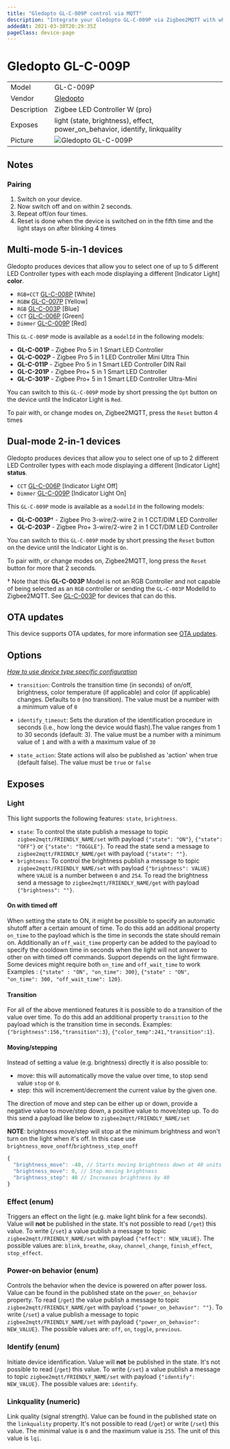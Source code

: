 ```yaml
---
title: "Gledopto GL-C-009P control via MQTT"
description: "Integrate your Gledopto GL-C-009P via Zigbee2MQTT with whatever smart home infrastructure you are using without the vendor's bridge or gateway."
addedAt: 2021-03-30T20:29:35Z
pageClass: device-page
---
```


<!-- !!!! -->
<!-- ATTENTION: This file is auto-generated through docgen! -->
<!-- You can only edit the "Notes"-Section between the two comment lines "Notes BEGIN" and "Notes END". -->
<!-- Do not use h1 or h2 heading within "## Notes"-Section. -->
<!-- !!!! -->

# Gledopto GL-C-009P

|     |     |
|-----|-----|
| Model | GL-C-009P  |
| Vendor  | [Gledopto](/supported-devices/#v=Gledopto)  |
| Description | Zigbee LED Controller W (pro) |
| Exposes | light (state, brightness), effect, power_on_behavior, identify, linkquality |
| Picture | ![Gledopto GL-C-009P](https://www.zigbee2mqtt.io/images/devices/GL-C-009P.png) |


<!-- Notes BEGIN: You can edit here. Add "## Notes" headline if not already present. -->
## Notes

### Pairing
1. Switch on your device.
2. Now switch off and on within 2 seconds.
3. Repeat off/on four times.
4. Reset is done when the device is switched on in the fifth time and the light stays on after blinking 4 times

## Multi-mode 5-in-1 devices
Gledopto produces devices that allow you to select one of up to 5 different LED Controller types with each mode displaying a different [Indicator Light] **color**.

* `RGB+CCT` [GL-C-008P](./GL-C-008P.md) [White]
* `RGBW` [GL-C-007P](./GL-C-007P.md) [Yellow]
* `RGB` [GL-C-003P](./GL-C-003P.md) [Blue]
* `CCT` [GL-C-006P](./GL-C-006P.md) [Green]
* `Dimmer` [GL-C-009P](./GL-C-009P.md) [Red]

This `GL-C-009P` mode is available as a `modelId` in the following models:

* **GL-C-001P** - Zigbee Pro 5 in 1 Smart LED Controller
* **GL-C-002P** - Zigbee Pro 5 in 1 LED Controller Mini Ultra Thin
* **GL-C-011P** - Zigbee Pro 5 in 1 Smart LED Controller DIN Rail
* **GL-C-201P** - Zigbee Pro+ 5 in 1 Smart LED Controller
* **GL-C-301P** - Zigbee Pro+ 5 in 1 Smart LED Controller Ultra-Mini

You can switch to this `GL-C-009P` mode by short pressing the `Opt` button on the device until the Indicator Light is `Red`.

To pair with, or change modes on, Zigbee2MQTT, press the `Reset` button 4 times

## Dual-mode 2-in-1 devices
Gledopto produces devices that allow you to select one of up to 2 different LED Controller types with each mode displaying a different [Indicator Light] **status**.

* `CCT` [GL-C-006P](./GL-C-006P.md) [Indicator Light Off]
* `Dimmer` [GL-C-009P](./GL-C-009P.md) [Indicator Light On]

This `GL-C-009P` mode is available as a `modelId` in the following models:
* **GL-C-003P**† - Zigbee Pro 3-wire/2-wire 2 in 1 CCT/DIM LED Controller
* **GL-C-203P** - Zigbee Pro+ 3-wire/2-wire 2 in 1 CCT/DIM LED Controller

You can switch to this `GL-C-009P` mode by short pressing the `Reset` button on the device until the Indicator Light is `On`.

To pair with, or change modes on, Zigbee2MQTT, long press the `Reset` button for more that 2 seconds.

† Note that this **GL-C-003P** Model is not an RGB Controller and not capable of being selected as an `RGB` controller or sending the `GL-C-003P` ModelId to Zigbee2MQTT. See [GL-C-003P](./GL-C-003P.md) for devices that can do this.

<!-- Notes END: Do not edit below this line -->


## OTA updates
This device supports OTA updates, for more information see [OTA updates](../guide/usage/ota_updates.md).


## Options
*[How to use device type specific configuration](../guide/configuration/devices-groups.md#specific-device-options)*

* `transition`: Controls the transition time (in seconds) of on/off, brightness, color temperature (if applicable) and color (if applicable) changes. Defaults to `0` (no transition). The value must be a number with a minimum value of `0`

* `identify_timeout`: Sets the duration of the identification procedure in seconds (i.e., how long the device would flash).The value ranges from 1 to 30 seconds (default: 3). The value must be a number with a minimum value of `1` and with a with a maximum value of `30`

* `state_action`: State actions will also be published as 'action' when true (default false). The value must be `true` or `false`


## Exposes

### Light 
This light supports the following features: `state`, `brightness`.
- `state`: To control the state publish a message to topic `zigbee2mqtt/FRIENDLY_NAME/set` with payload `{"state": "ON"}`, `{"state": "OFF"}` or `{"state": "TOGGLE"}`. To read the state send a message to `zigbee2mqtt/FRIENDLY_NAME/get` with payload `{"state": ""}`.
- `brightness`: To control the brightness publish a message to topic `zigbee2mqtt/FRIENDLY_NAME/set` with payload `{"brightness": VALUE}` where `VALUE` is a number between `0` and `254`. To read the brightness send a message to `zigbee2mqtt/FRIENDLY_NAME/get` with payload `{"brightness": ""}`.

#### On with timed off
When setting the state to ON, it might be possible to specify an automatic shutoff after a certain amount of time. To do this add an additional property `on_time` to the payload which is the time in seconds the state should remain on.
Additionally an `off_wait_time` property can be added to the payload to specify the cooldown time in seconds when the light will not answer to other on with timed off commands.
Support depends on the light firmware. Some devices might require both `on_time` and `off_wait_time` to work
Examples : `{"state" : "ON", "on_time": 300}`, `{"state" : "ON", "on_time": 300, "off_wait_time": 120}`.

#### Transition
For all of the above mentioned features it is possible to do a transition of the value over time. To do this add an additional property `transition` to the payload which is the transition time in seconds.
Examples: `{"brightness":156,"transition":3}`, `{"color_temp":241,"transition":1}`.

#### Moving/stepping
Instead of setting a value (e.g. brightness) directly it is also possible to:
- move: this will automatically move the value over time, to stop send value `stop` or `0`.
- step: this will increment/decrement the current value by the given one.

The direction of move and step can be either up or down, provide a negative value to move/step down, a positive value to move/step up.
To do this send a payload like below to `zigbee2mqtt/FRIENDLY_NAME/set`

**NOTE**: brightness move/step will stop at the minimum brightness and won't turn on the light when it's off. In this case use `brightness_move_onoff`/`brightness_step_onoff`
````js
{
  "brightness_move": -40, // Starts moving brightness down at 40 units per second
  "brightness_move": 0, // Stop moving brightness
  "brightness_step": 40 // Increases brightness by 40
}
````

### Effect (enum)
Triggers an effect on the light (e.g. make light blink for a few seconds).
Value will **not** be published in the state.
It's not possible to read (`/get`) this value.
To write (`/set`) a value publish a message to topic `zigbee2mqtt/FRIENDLY_NAME/set` with payload `{"effect": NEW_VALUE}`.
The possible values are: `blink`, `breathe`, `okay`, `channel_change`, `finish_effect`, `stop_effect`.

### Power-on behavior (enum)
Controls the behavior when the device is powered on after power loss.
Value can be found in the published state on the `power_on_behavior` property.
To read (`/get`) the value publish a message to topic `zigbee2mqtt/FRIENDLY_NAME/get` with payload `{"power_on_behavior": ""}`.
To write (`/set`) a value publish a message to topic `zigbee2mqtt/FRIENDLY_NAME/set` with payload `{"power_on_behavior": NEW_VALUE}`.
The possible values are: `off`, `on`, `toggle`, `previous`.

### Identify (enum)
Initiate device identification.
Value will **not** be published in the state.
It's not possible to read (`/get`) this value.
To write (`/set`) a value publish a message to topic `zigbee2mqtt/FRIENDLY_NAME/set` with payload `{"identify": NEW_VALUE}`.
The possible values are: `identify`.

### Linkquality (numeric)
Link quality (signal strength).
Value can be found in the published state on the `linkquality` property.
It's not possible to read (`/get`) or write (`/set`) this value.
The minimal value is `0` and the maximum value is `255`.
The unit of this value is `lqi`.

